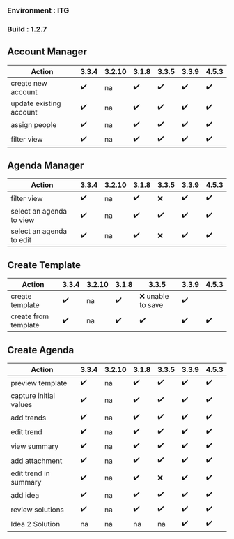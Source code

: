 ### Environment : ITG
### Build : 1.2.7


## Account Manager

|Action|3.3.4|3.2.10|3.1.8|3.3.5|3.3.9|4.5.3
|----|----|----|----|---|---|---|
|create new account |✔️|na |✔️|✔️|✔️|✔️
| update existing account |✔️|na |✔️|✔️|✔️|✔️
| assign people |✔️|na |✔️|✔️|✔️|✔️|✔️
| filter view |✔️|na |✔️|✔️|✔️|✔️|✔️


## Agenda Manager

|Action|3.3.4|3.2.10|3.1.8|3.3.5|3.3.9|4.5.3
|----|----|----|----|---|---|---|
| filter view |✔️|na |✔️|:x: |✔️|✔️
| select an agenda to view |✔️|na |✔️|✔️|✔️|✔️
| select an agenda to edit  |✔️|na |✔️|:x: |✔️|✔️

## Create Template


|Action|3.3.4|3.2.10|3.1.8|3.3.5|3.3.9|4.5.3
|----|----|----|----|---|---|---|
| create template |✔️|na |✔️|:x: unable to save|✔️
| create from template |✔️|na |✔️|✔️|✔️|✔️|✔️


## Create Agenda

|Action|3.3.4|3.2.10|3.1.8|3.3.5|3.3.9|4.5.3
|----|----|----|----|---|---|---|
| preview template |✔️|na |✔️|✔️|✔️|✔️
| capture initial values |✔️|na |✔️|✔️|✔️|✔️
| add trends |✔️|na |✔️|✔️|✔️|✔️
| edit trend |✔️|na |✔️|✔️|✔️|✔️
| view summary |✔️|na |✔️|✔️|✔️|✔️
| add attachment |✔️|na |✔️|✔️|✔️|✔️
| edit trend in summary |✔️|na |✔️|:x:|✔️|✔️
| add idea |✔️|na |✔️|✔️|✔️|✔️|✔️
| review solutions |✔️|na |✔️|✔️|✔️|✔️
| Idea 2 Solution|na|na|na|na|✔️|✔️|✔️

